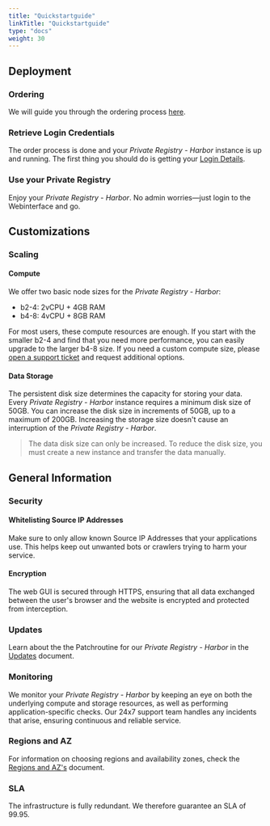 ```yaml
---
title: "Quickstartguide"
linkTitle: "Quickstartguide"
type: "docs"
weight: 30
---
```


## Deployment

### Ordering

We will guide you through the ordering process [here](../../tutorials/ordering/).

### Retrieve Login Credentials

The order process is done and your *Private Registry - Harbor* instance is up and running. The first thing you should do is getting your [Login Details](../../tutorials/retrieve_login_credentials/).

### Use your Private Registry

Enjoy your *Private Registry - Harbor*. No admin worries—just login to the Webinterface and go.

## Customizations

### Scaling

#### Compute

We offer two basic node sizes for the *Private Registry - Harbor*:

- b2-4: 2vCPU + 4GB RAM
- b4-8: 4vCPU + 8GB RAM

For most users, these compute resources are enough. If you start with the smaller b2-4 and find that you need more performance, you can easily upgrade to the larger b4-8 size. If you need a custom compute size, please [open a support ticket](https://customerservice.plusserver.com/support/ticket-create) and request additional options.

#### Data Storage

The persistent disk size determines the capacity for storing your data. Every *Private Registry - Harbor* instance requires a minimum disk size of 50GB. You can increase the disk size in increments of 50GB, up to a maximum of 200GB. Increasing the storage size doesn't cause an interruption of the *Private Registry - Harbor*.

>The data disk size can only be increased. To reduce the disk size, you must create a new instance and transfer the data manually.

## General Information

### Security

#### Whitelisting Source IP Addresses

Make sure to only allow known Source IP Addresses that your applications use. This helps keep out unwanted bots or crawlers trying to harm your service.

#### Encryption

The web GUI is secured through HTTPS, ensuring that all data exchanged between the user's browser and the website is encrypted and protected from interception.

### Updates

Learn about the the Patchroutine for our *Private Registry - Harbor* in the [Updates](../../documentation/update/) document.

### Monitoring

We monitor your *Private Registry - Harbor* by keeping an eye on both the underlying compute and storage resources, as well as performing application-specific checks. Our 24x7 support team handles any incidents that arise, ensuring continuous and reliable service.

### Regions and AZ

For information on choosing regions and availability zones, check the [Regions and AZ's](../../documentation/az/) document.

### SLA

The infrastructure is fully redundant. We therefore guarantee an SLA of 99.95.
